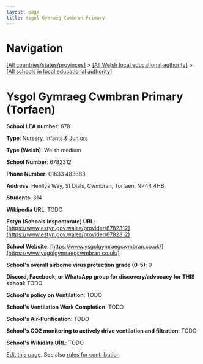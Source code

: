```yaml
---
layout: page
title: Ysgol Gymraeg Cwmbran Primary
---
```

# Navigation

[[All countries/states/provinces]](../../..) > [[All Welsh local educational authority]](../..) > [[All schools in local educational authority]](..)

# Ysgol Gymraeg Cwmbran Primary (Torfaen)

**School LEA number**: 678

**Type**: Nursery, Infants & Juniors

**Type (Welsh)**: Welsh medium

**School Number**: 6782312

**Phone Number**: 01633 483383

**Address**: Henllys Way, St Dials, Cwmbran, Torfaen, NP44 4HB

**Students**: 314

**Wikipedia URL**: TODO

**Estyn (Schools Inspectorate) URL**: [https://www.estyn.gov.wales/provider/6782312](https://www.estyn.gov.wales/provider/6782312)

**School Website**: [https://www.ysgolgymraegcwmbran.co.uk/](https://www.ysgolgymraegcwmbran.co.uk/)

**School's overall airborne virus protection grade (0-5)**: 0

**Discord, Facebook, or WhatsApp group for discovery/advocacy for THIS school**: TODO

**School's policy on Ventilation**: TODO

**School's Ventilation Work Completion**: TODO

**School's Air-Purification**: TODO

**School's CO2 monitoring to actively drive ventilation and filtration**: TODO

**School's Wikidata URL**: TODO




[Edit this page](https://github.com/VentilationProject/Wales/edit/prif/./Torfaen/Ysgol_Gymraeg_Cwmbran_Primary.md). See also [rules for contribution](../../../contribution-rules/)